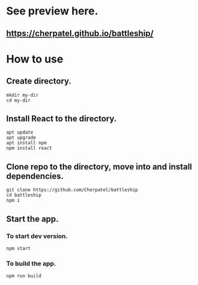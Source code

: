 # See preview here.

## https://cherpatel.github.io/battleship/

# How to use

## Create directory.

```
mkdir my-dir
cd my-dir
```

## Install React to the directory.

```
apt update
apt upgrade
apt install npm
npm install react
```

## Clone repo to the directory, move into and install dependencies.

```
git clone https://github.com/Cherpatel/battleship
cd battleship
npm i
```

## Start the app.

### To start dev version.

```
npm start
```

### To build the app.

```
npm run build
```
